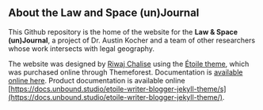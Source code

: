 
## About the Law and Space (un)Journal

This Github repository is the home of the website for the **Law & Space (un)Journal**, a project of Dr. Austin Kocher and a team of other researchers whose work intersects with legal geography.

The website was designed by [Riwaj Chalise](https://github.com/Riwajchalise) using the [Étoile theme](https://themeforest.net/item/toile-responsive-jekyll-theme-for-bloggers-and-writers/23079570), which was purchased online through Themeforest. Documentation is [available online here](https://docs.unbound.studio/etoile-writer-blogger-jekyll-theme/). Product documentation is available online [https://docs.unbound.studio/etoile-writer-blogger-jekyll-theme/s](https://docs.unbound.studio/etoile-writer-blogger-jekyll-theme/).
